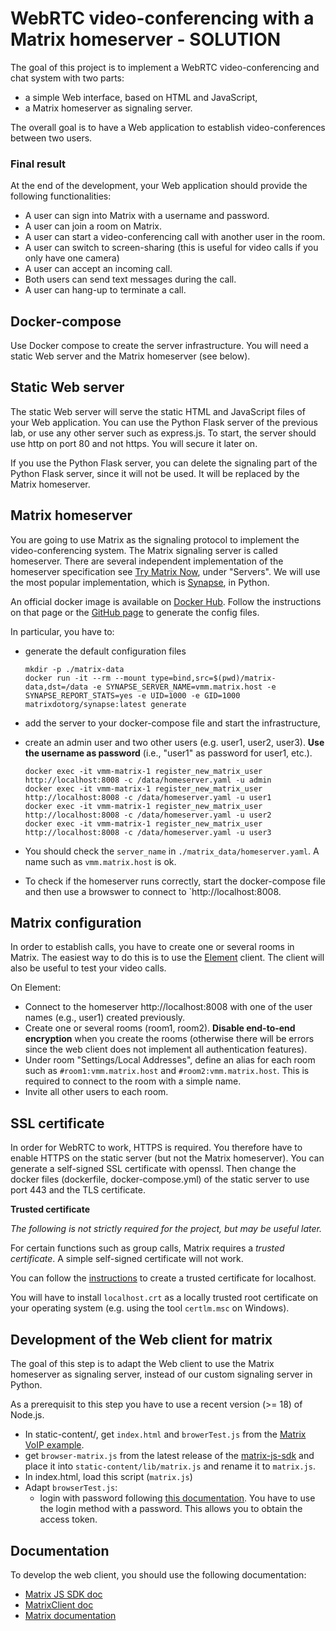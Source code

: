 WebRTC video-conferencing with a Matrix homeserver - SOLUTION
=============================================================

The goal of this project is to implement a WebRTC video-conferencing and chat system with two parts:

* a simple Web interface, based on HTML and JavaScript,
* a Matrix homeserver as signaling server.

The overall goal is to have a Web application to establish video-conferences between two users. 

### Final result
At the end of the development, your Web application should provide the following functionalities:

* A user can sign into Matrix with a username and password.
* A user can join a room on Matrix.
* A user can start a video-conferencing call with another user in the room.
* A user can switch to screen-sharing (this is useful for video calls if you only have one camera)
* A user can accept an incoming call.
* Both users can send text messages during the call.
* A user can hang-up to terminate a call.


Docker-compose
--------------

Use Docker compose to create the server infrastructure. You will need a static Web server and the Matrix homeserver (see below).


Static Web server
-----------------

The static Web server will serve the static HTML and JavaScript files of your Web application. You can use the Python Flask server of the previous lab, or use any other server such as express.js. To start, the server should use http on port 80 and not https. You will secure it later on.

If you use the Python Flask server, you can delete the signaling part of the Python Flask server, since it will not be used. It will be replaced by the Matrix homeserver.


Matrix homeserver
-----------------

You are going to use Matrix as the signaling protocol to implement the video-conferencing system.  The Matrix signaling server is called homeserver. There are several independent implementation of the homeserver specification see [Try Matrix Now](https://matrix.org/docs/projects/try-matrix-now), under "Servers".
We will use the most popular implementation, which is [Synapse](https://matrix.org/docs/guides/installing-synapse), in Python.

An official docker image is available on [Docker Hub](https://matrix.org/docs/guides/installing-synapse). Follow the instructions on that page or the [GitHub page](https://github.com/matrix-org/synapse/tree/master/docker) to generate the config files.

In particular, you have to:

* generate the default configuration files
  ```
  mkdir -p ./matrix-data
  docker run -it --rm --mount type=bind,src=$(pwd)/matrix-data,dst=/data -e SYNAPSE_SERVER_NAME=vmm.matrix.host -e SYNAPSE_REPORT_STATS=yes -e UID=1000 -e GID=1000 matrixdotorg/synapse:latest generate
  ```
* add the server to your docker-compose file and start the infrastructure,
* create an admin user and two other users (e.g. user1, user2, user3). **Use the username as password** (i.e., "user1" as password for user1, etc.).
  ```
  docker exec -it vmm-matrix-1 register_new_matrix_user http://localhost:8008 -c /data/homeserver.yaml -u admin
  docker exec -it vmm-matrix-1 register_new_matrix_user http://localhost:8008 -c /data/homeserver.yaml -u user1
  docker exec -it vmm-matrix-1 register_new_matrix_user http://localhost:8008 -c /data/homeserver.yaml -u user2
  docker exec -it vmm-matrix-1 register_new_matrix_user http://localhost:8008 -c /data/homeserver.yaml -u user3
  ```

* You should check the `server_name` in `./matrix_data/homeserver.yaml`. A name such as `vmm.matrix.host` is ok.
* To check if the homeserver runs correctly, start the docker-compose file and then use a browswer to connect to `http://localhost:8008.


Matrix configuration
--------------------

In order to establish calls, you have to create one or several rooms in Matrix. The easiest way to do this is to use the [Element](https://element.io/) client. The client will also be useful to test your video calls.

On Element:
* Connect to the homeserver http://localhost:8008 with one of the user names (e.g., user1) created previously.
* Create one or several rooms (room1, room2). **Disable end-to-end encryption** when you create the rooms (otherwise there will be errors since the web client does not implement all authentication features).
* Under room "Settings/Local Addresses", define an alias for each room such as `#room1:vmm.matrix.host` and `#room2:vmm.matrix.host`. This is required to connect to the room with a simple name.
* Invite all other users to each room.


SSL certificate
---------------

In order for WebRTC to work, HTTPS is required. You therefore have to enable HTTPS on the static server (but not the Matrix homeserver). You can generate a self-signed SSL certificate with openssl.  Then change the docker files (dockerfile, docker-compose.yml) of the static server to use port 443 and the TLS certificate.

**Trusted certificate**

*The following is not strictly required for the project, but may be useful later.*

For certain functions such as group calls, Matrix requires a *trusted certificate*. A simple self-signed certificate will not work.

You can follow the [instructions](https://letsencrypt.org/docs/certificates-for-localhost/) to create a trusted certificate for localhost. 

You will have to install `localhost.crt` as a locally trusted root certificate on your operating system (e.g. using the tool `certlm.msc` on Windows).

<!--
### Matrix homeserver

To enable HTTPS on the Matrix homeserver, follow the instructions for the [Synapse docker installation](https://github.com/matrix-org/synapse/tree/master/docker#tls-support). You can enable TLS directly on Synapse, instead of using a reverse proxy.
-->

Development of the Web client for matrix
----------------------------------------

The goal of this step is to adapt the Web client to use the Matrix homeserver as signaling server, instead of our custom signaling server in Python.

As a prerequisit to this step you have to use a recent version (>= 18) of Node.js.

* In static-content/, get `index.html` and `browerTest.js` from the [Matrix VoIP example](https://github.com/matrix-org/matrix-js-sdk/tree/master/examples/voip).
* get `browser-matrix.js` from the latest release of the [matrix-js-sdk](https://github.com/matrix-org/matrix-js-sdk/releases) and place it into `static-content/lib/matrix.js` and rename it to `matrix.js`.
* In index.html, load this script (`matrix.js`)
* Adapt `browserTest.js`:
  * login with password following [this documentation](https://matrix.org/docs/guides/usage-of-the-matrix-js-sdk#login-with-an-access-token). You have to use the login method with a password. This allows you to obtain the access token.

Documentation
-------------

To develop the web client, you should use the following documentation:

* [Matrix JS SDK doc](https://github.com/matrix-org/matrix-js-sdk/)
* [MatrixClient doc](http://matrix-org.github.io/matrix-js-sdk/stable/classes/MatrixClient.html)
* [Matrix documentation](https://matrix.org/discover/)

<!--
OLM:
See http://matrix-org.github.io/matrix-js-sdk/23.5.0/index.html#end-to-end-encryption-support
Use Olm 3.2.8 from https://gitlab.matrix.org/api/v4/projects/27/packages/npm/@matrix-org/olm/-/@matrix-org/olm-3.2.8.tgz
-->
